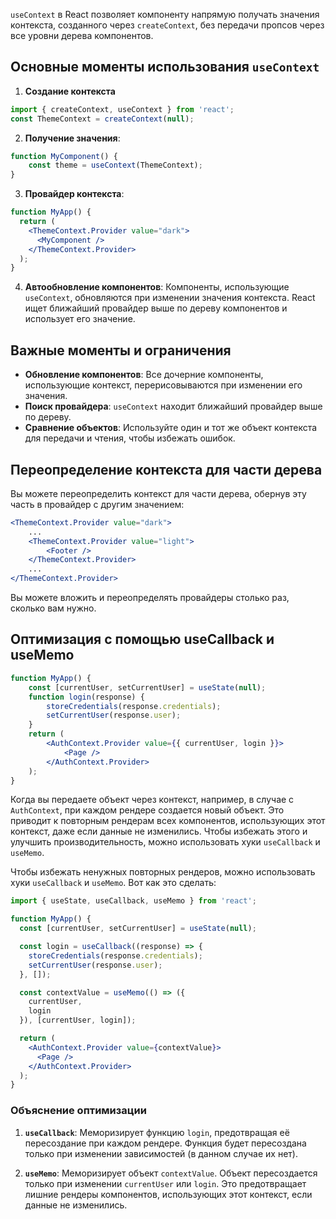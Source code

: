 `useContext` в React позволяет компоненту напрямую получать значения контекста, созданного через `createContext`, без передачи пропсов через все уровни дерева компонентов.

## Основные моменты использования `useContext`

1. **Создание контекста**
```jsx
import { createContext, useContext } from 'react'; 
const ThemeContext = createContext(null);
```

2. **Получение значения**:
```jsx
function MyComponent() {
	const theme = useContext(ThemeContext);
}
```

3. **Провайдер контекста**:  
```jsx
function MyApp() {
  return (
    <ThemeContext.Provider value="dark">
      <MyComponent />
    </ThemeContext.Provider>
  );
}

```

4. **Автообновление компонентов**:
	Компоненты, использующие `useContext`, обновляются при изменении значения контекста. React ищет ближайший провайдер выше по дереву компонентов и использует его значение.

## Важные моменты и ограничения

- **Обновление компонентов**: Все дочерние компоненты, использующие контекст, перерисовываются при изменении его значения.
- **Поиск провайдера**: `useContext` находит ближайший провайдер выше по дереву.
- **Сравнение объектов**: Используйте один и тот же объект контекста для передачи и чтения, чтобы избежать ошибок.
## Переопределение контекста для части дерева

Вы можете переопределить контекст для части дерева, обернув эту часть в провайдер с другим значением:

```jsx
<ThemeContext.Provider value="dark"> 
	... 
	<ThemeContext.Provider value="light"> 
		<Footer />
	</ThemeContext.Provider> 
	...
</ThemeContext.Provider>
```

Вы можете вложить и переопределять провайдеры столько раз, сколько вам нужно.


## Оптимизация с помощью useCallback и useMemo
```jsx
function MyApp() {
	const [currentUser, setCurrentUser] = useState(null);
	function login(response) {
		storeCredentials(response.credentials); 
		setCurrentUser(response.user);
	}   
	return (
		<AuthContext.Provider value={{ currentUser, login }}>
			<Page />    
		</AuthContext.Provider>
	);
}
```

Когда вы передаете объект через контекст, например, в случае с `AuthContext`, при каждом рендере создается новый объект. Это приводит к повторным рендерам всех компонентов, использующих этот контекст, даже если данные не изменились. Чтобы избежать этого и улучшить производительность, можно использовать хуки `useCallback` и `useMemo`.

Чтобы избежать ненужных повторных рендеров, можно использовать хуки `useCallback` и `useMemo`. Вот как это сделать:

```jsx
import { useState, useCallback, useMemo } from 'react';

function MyApp() {
  const [currentUser, setCurrentUser] = useState(null);

  const login = useCallback((response) => {
    storeCredentials(response.credentials); 
    setCurrentUser(response.user);
  }, []);

  const contextValue = useMemo(() => ({
    currentUser,
    login
  }), [currentUser, login]);

  return (
    <AuthContext.Provider value={contextValue}>
      <Page />
    </AuthContext.Provider>
  );
}
```

### Объяснение оптимизации

1. **`useCallback`**: Меморизирует функцию `login`, предотвращая её пересоздание при каждом рендере. Функция будет пересоздана только при изменении зависимостей (в данном случае их нет).
    
2. **`useMemo`**: Меморизирует объект `contextValue`. Объект пересоздается только при изменении `currentUser` или `login`. Это предотвращает лишние рендеры компонентов, использующих этот контекст, если данные не изменились.